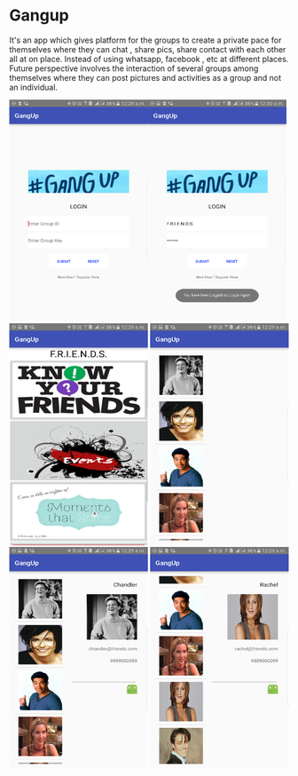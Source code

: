 # Gangup

It's an app which gives platform for the groups to create a private pace for themselves where they can chat , share pics, share contact with each other all at on place. Instead of using whatsapp, facebook , etc at different places. Future perspective involves the interaction of several groups among themselves where they can post pictures and activities as a group and not an individual.

<img src = "https://github.com/aarushig14/Gangup/blob/master/gangupScreenshots/unnamed%20(1).png" width = "250px" height = " 400px"><img src = "https://github.com/aarushig14/Gangup/blob/master/gangupScreenshots/unnamed%20(8).png" width = "250px" height = " 400px"><img src = "https://github.com/aarushig14/Gangup/blob/master/gangupScreenshots/unnamed%20(2).png" width = "250px" height = " 400px">  <img src = "https://github.com/aarushig14/Gangup/blob/master/gangupScreenshots/unnamed%20(3).png" width = "250px" height = " 400px">  <img src = "https://github.com/aarushig14/Gangup/blob/master/gangupScreenshots/unnamed%20(4).png" width = "250px" height = " 400px">  <img src = "https://github.com/aarushig14/Gangup/blob/master/gangupScreenshots/unnamed%20(5).png" width = "250px" height = " 400px">
